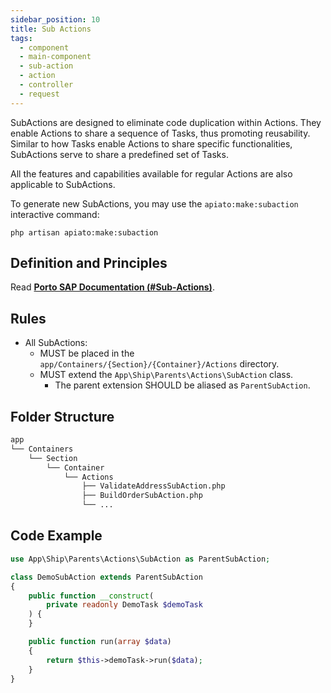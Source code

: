 ```yaml
---
sidebar_position: 10
title: Sub Actions
tags:
  - component
  - main-component
  - sub-action
  - action
  - controller
  - request
---
```


SubActions are designed to eliminate code duplication within Actions.
They enable Actions to share a sequence of Tasks, thus promoting reusability.
Similar to how Tasks enable Actions to share specific functionalities,
SubActions serve to share a predefined set of Tasks.

All the features and capabilities available for regular Actions are also applicable to SubActions.

To generate new SubActions, you may use the `apiato:make:subaction` interactive command:

```
php artisan apiato:make:subaction
```

## Definition and Principles

Read [**Porto SAP Documentation (#Sub-Actions)**](https://mahmoudz.github.io/Porto/docs/category/main-components).

## Rules

- All SubActions:
  - MUST be placed in the `app/Containers/{Section}/{Container}/Actions` directory.
  - MUST extend the `App\Ship\Parents\Actions\SubAction` class.
    - The parent extension SHOULD be aliased as `ParentSubAction`.

## Folder Structure

```markdown
app
└── Containers
    └── Section
        └── Container
            └── Actions
                ├── ValidateAddressSubAction.php
                ├── BuildOrderSubAction.php
                └── ...
```

## Code Example

```php
use App\Ship\Parents\Actions\SubAction as ParentSubAction;

class DemoSubAction extends ParentSubAction
{
    public function __construct(
        private readonly DemoTask $demoTask
    ) {
    }

    public function run(array $data)
    {
        return $this->demoTask->run($data);
    }
}
```
